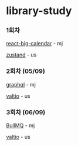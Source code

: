 # library-study


### 1회차

[react-big-calendar](https://mingg123.tistory.com/290) - mj

[zustand](https://www.notion.so/Zustand-d77f8f684c584a9ebd288d3b572c164b) - us


### 2회차 (05/09)

[graphql](https://big-frown-d91.notion.site/graphql-57444410b91d446297c0bd4a6d125ac2?pvs=4) - mj

[valtio](https://impossible-couch-0e7.notion.site/Valtio-64c5f864df594178ae9a79c5f2672cf9?pvs=4) - us


### 3회차 (06/09)

[BullMQ](https://big-frown-d91.notion.site/BullMQ-82fd8fe85f3f4e408f88f5d99a5fcbf9?pvs=4) - mj

[valtio](https://impossible-couch-0e7.notion.site/Valtio-64c5f864df594178ae9a79c5f2672cf9?pvs=4) - us
